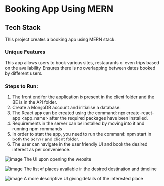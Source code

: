 # Booking App Using MERN

## Tech Stack
This project creates a booking app using MERN stack.
### Unique Features
This app allows users to book various sites, restaurants or even trips based on the availability. Ensures there is no overlapping between dates booked by different users.

### Steps to Run:
1. The front end for the application is present in the client folder and the BE is in the API folder.
2. Create a MongoDB account and initialise a database.
3. The React app can be created using the command: npx create-react-app <app_name> after the required packages have been installed.
4. Requirements in the server can be installed by moving into it and running npm commands
5. In order to start the app, you need to run the command: npm start in both the server and client folder.
6. The user can navigate in the user friendly UI and book the desired interest as per convenience. 

![image](https://github.com/user-attachments/assets/533476b0-ca6b-465b-9634-09b44a4f1ac0)
The UI upon opening the website

![image](https://github.com/user-attachments/assets/d0cfcb27-43d8-4aa2-ab3a-68b0d864f86f)
The list of places available in the desired destination and timeline

![image](https://github.com/user-attachments/assets/53879d50-eea0-4502-8379-c348cf5928fd)
A more descriptive UI giving details of the interested place
